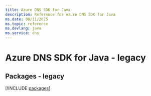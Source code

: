 ```yaml
---
title: Azure DNS SDK for Java
description: Reference for Azure DNS SDK for Java
ms.date: 08/11/2025
ms.topic: reference
ms.devlang: java
ms.service: dns
---
```

# Azure DNS SDK for Java - legacy
## Packages - legacy
[!INCLUDE [packages](dns-index.md)]